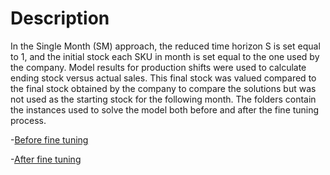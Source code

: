 # Description
In the Single Month (SM) approach, the reduced time horizon S is set equal to 1, and the initial stock each SKU in month is set equal to the one used by the company. 
Model results for production shifts were used to calculate ending stock versus actual sales. 
This final stock was valued compared to the final stock obtained by the company to compare the solutions but was not used as the starting stock for the following month. 
The folders contain the instances used to solve the model both before and after the fine tuning process.

-[Before fine tuning]()

-[After fine tuning]()
